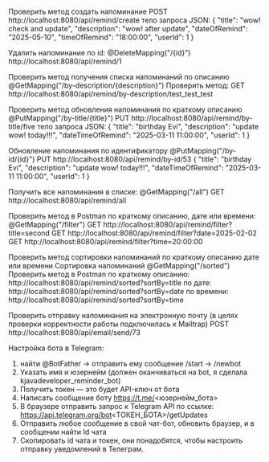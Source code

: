 Проверить метод создать напоминание 
POST http://localhost:8080/api/remind/create
тело запроса JSON:
{
"title": "wow! check and update",
"description": "wow! after update",
"dateOfRemind": "2025-05-10",
"timeOfRemind": "18:00:00",
"userId": 1
}

Удалить напоминание по id:
@DeleteMapping("/{id}")
http://localhost:8080/api/remind/1

Проверить метод получения списка напоминаний по описанию
@GetMapping("/by-description/{description}")
Проверить метод: GET http://localhost:8080/api/remind/by-description/test_test_test

Проверить метод обновления напоминания по краткому описанию
@PutMapping("/by-title/{title}")
PUT http://localhost:8080/api/remind/by-title/five
тело запроса JSON:
{
"title": "birthday Evi",
"description": "update wow! today!!!",
"dateTimeOfRemind": "2025-03-11 11:00:00",
"userId": 1
}


Обновление напоминания по идентификатору
@PutMapping("/by-id/{id}")
PUT http://localhost:8080/api/remind/by-id/53
{
"title": "birthday Evi",
"description": "update wow! today!!!",
"dateTimeOfRemind": "2025-03-11 11:00:00",
"userId": 1
}

Получить все напоминания в списке:
@GetMapping("/all")
GET http://localhost:8080/api/remind/all


Проверить метод в Postman по краткому описанию, дате или времени:
@GetMapping("/filter")
GET http://localhost:8080/api/remind/filter?title=second
GET http://localhost:8080/api/remind/filter?date=2025-02-02
GET http://localhost:8080/api/remind/filter?time=20:00:00


Проверить метод сортировки напоминаний по краткому описанию дате или времени
Сортировка напоминаний
@GetMapping("/sorted")
Проверить метод в Postman 
по краткому описанию: http://localhost:8080/api/remind/sorted?sortBy=title
по дате: http://localhost:8080/api/remind/sorted?sortBy=date
по времени: http://localhost:8080/api/remind/sorted?sortBy=time

Проверить отправку напоминания на электронную почту
(в целях проверки корректности работы подключилась к Mailtrap)
POST http://localhost:8080/api/email/send/73

Настройка бота в Telegram:
1. найти @BotFather -> отправить ему сообщение /start -> /newbot
2. Указать имя и юзернейм (должен оканчиваться на bot, я сделала kjavadeveloper_reminder_bot)
3. Получить токен — это будет API-ключ от бота 
4. Написать сообщение боту https://t.me/<юзернейм_бота>
5. В браузере отправить запрос к Telegram API по ссылке: https://api.telegram.org/bot<ТОКЕН_БОТА>/getUpdates
6. Отправить любое сообщение в свой чат-бот, обновить браузер, и в сообщении найти Id чата
7. Скопировать id чата и токен, они понадобятся, чтобы настроить отправку уведомлений в Телеграм.
